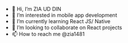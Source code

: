 - 👋 Hi, I’m ZIA UD DIN
- 👀 I’m interested in mobile app development 
- 🌱 I’m currently learning React JS/ Native
- 💞️ I’m looking to collaborate on React projects
- 📫 How to reach me @zia1481

<!---
zia1481/zia1481 is a ✨ special ✨ repository because its `README.md` (this file) appears on your GitHub profile.
You can click the Preview link to take a look at your changes.
--->
